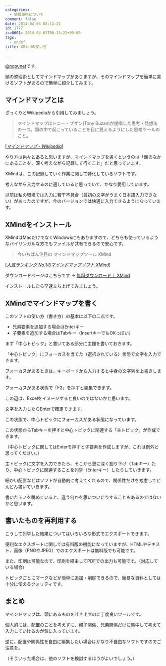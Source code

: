 ```yaml
---
categories:
  - 情報技術について
comment: false
date: 2014-04-03 08:13:22
id: 1777
iso8601: 2014-04-03T08:13:22+09:00
tags:
  - undef
title: XMindの使い方

---
```


<p><a href="https://twitter.com/nqounet">@nqounet</a>です。</p>

<p>頭の整理術としてマインドマップがありますが、そのマインドマップを簡単に書けるソフトがあるので簡単に紹介してみます。</p>



<h2>マインドマップとは</h2>

<p>ざっくりとWikipediaから引用してみましょう。</p>

<blockquote cite="http://ja.wikipedia.org/wiki/%E3%83%9E%E3%82%A4%E3%83%B3%E3%83%89%E3%83%9E%E3%83%83%E3%83%97" title="マインドマップ - Wikipedia" class="blockquote"><p>マインドマップはトニー・ブザン(Tony Buzan)が提唱した思考・発想法の一つ。頭の中で起こっていることを目に見えるようにした思考ツールのこと。 </p></blockquote>

<div class="cite">[<cite><a href="http://ja.wikipedia.org/wiki/%E3%83%9E%E3%82%A4%E3%83%B3%E3%83%89%E3%83%9E%E3%83%83%E3%83%97">マインドマップ - Wikipedia</a></cite>]</div>

<p>やり方は色々とあると思いますが、マインドマップを書くというのは「頭のなかにあることを、深く考えながら記録して行くこと」だと思っています。</p>

<p>XMindは、この記録していく作業に関して特化しているソフトです。</p>

<p>考えながら入力するのに適していると思っていて、かなり愛用しています。</p>

<p>以前は私の環境では入力に若干不具合（最初の文字がうまく日本語入力できない）があったのですが、今のバージョンでは快適に入力できるようになっています。</p>

<h2>XMindをインストール</h2>

<p>XMindはMacだけでなくWindowsにもありますので、どちらも使っているようなバイリンガルな方でもファイルが共有できるので安心です。</p>

<blockquote cite="http://jp.xmind.net/" title="人気ランキング No.1のマインドマップソフト XMind" class="blockquote"><p>今いちばん注目の マインドマップツール XMind</p></blockquote>

<div class="cite">[<cite><a href="http://jp.xmind.net/">人気ランキング No.1のマインドマップソフト XMind</a></cite>]</div>

<p>ダウンロードページはこちらです → <a href="http://jp.xmind.net/download/">無料ダウンロード｜ XMind</a></p>

<p>インストールしたら早速立ち上げてみましょう。</p>

<h2>XMindでマインドマップを書く</h2>

<p>このソフトの使い方（書き方）の基本は以下の二点です。</p>

<ul>
<li>兄弟要素を追加する場合はEnterキー</li>
<li>子要素を追加する場合はTabキー（InsertキーでもOKっぽい）</li>
</ul>

<p>まず「中心トピック」と書いてある部分に主題を書いておきます。</p>

<p>「中心トピック」にフォーカスを当てた（選択されている）状態で文字を入力できます。</p>

<p>フォーカスがあるときは、キーボードから入力すると中身の文字列を上書きします。</p>

<p>フォーカスがある状態で「F2」を押すと編集できます。</p>

<p>この辺は、Excelをイメージすると良いのではないかと思います。</p>

<p>文字を入力したらEnterで確定できます。</p>

<p>この状態で、中心トピックにフォーカスがある状態になっています。</p>

<p>この状態からTabキーを押すと中心トピックに関連する「主トピック」が作成できます。</p>

<p>（中心トピックに関してはEnterを押すと子要素を作成しますが、これは例外と思ってください。）</p>

<p>主トピックに文字を入力できたら、そこから更に深く掘り下げ（Tabキー）たり、中心トピックに関連することを列挙（Enterキー）したりしていきます。</p>

<p>細かい配置などはソフトが自動的に考えてくれるので、関係性だけを考慮してどんどん書いていきます。</p>

<p>書いたモノを眺めていると、違う何かを思いついたりすることもあるのではないかと思います。</p>

<h2>書いたものを再利用する</h2>

<p>こうして列挙した結果についてはいろいろな形式でエクスポートできます。</p>

<p>便利なエクスポートに関しては有料版の機能になっていますが、HTMLやテキスト、画像（PNGやJPEG）でのエクスポートは無料版でも可能です。</p>

<p>また、印刷は可能なので、印刷を経由してPDFでの出力も可能です。（対応している場合）</p>

<p>トピックごとにマークなどが簡単に追加・削除できるので、簡易な資料としては十分に使えるクォリティです。</p>

<h2>まとめ</h2>

<p>マインドマップは、頭にあるものを吐き出すのに丁度良いツールです。</p>

<p>個人的には、配置のことを考えずに、親子関係、兄弟関係だけに集中して考えて入力していけるのが気に入っています。</p>

<p>逆に、配置や関係性を自由に編集したい場合はかなり不自由なソフトですのでご注意を。</p>

<p>（そういった場合は、他のソフトを検討するほうがよいでしょう。）</p>
    	